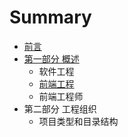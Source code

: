# Summary

* [前言](README.md)
* [第一部分 概述](chapter1.md)
  * 软件工程
  * [前端工程](ruan-jian-gong-cheng.md)
  * 前端工程师
* 第二部分 工程组织
  * 项目类型和目录结构

